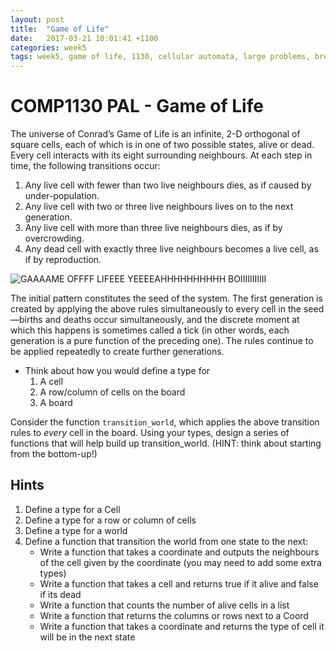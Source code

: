 ```yaml
---
layout: post
title:  "Game of Life"
date:   2017-03-21 10:01:41 +1100
categories: week5
tags: week5, game of life, 1130, cellular automata, large problems, breakdown
---
```


# COMP1130 PAL - Game of Life

The universe of Conrad’s Game of Life is an infinite, 2-D orthogonal of square cells, each of which is in one of two possible states, alive or dead. Every cell interacts with its eight surrounding neighbours. At each step in time, the following transitions occur:

1. Any live cell with fewer than two live neighbours dies, as if caused by under-population.
2. Any live cell with two or three live neighbours lives on to the next generation.
3. Any live cell with more than three live neighbours dies, as if by overcrowding.
4. Any dead cell with exactly three live neighbours becomes a live cell, as if by reproduction.

![GAAAAME OFFFF LIFEEE YEEEEAHHHHHHHHHH BOIIIIIIIIIII](https://github.com/COMP1100-PAL/comp1100-pal.github.io/raw/master/img/gol.PNG "Game of Life fam")


The initial pattern constitutes the seed of the system. The first generation is created by applying the above rules simultaneously to every cell in the seed—births and deaths occur simultaneously, and the discrete moment at which this happens is sometimes called a tick (in other words, each generation is a pure function of the preceding one). The rules continue to be applied repeatedly to create further generations.

* Think about how you would define a type for
    1. A cell
    2. A row/column of cells on the board
    3. A board

Consider the function `transition_world`, which applies the above transition rules to _every_ cell in the board.  Using your types, design a series of functions that will help build up transition_world.  (HINT: think about starting from the bottom-up!)

## Hints

1. Define a type for a Cell
2. Define a type for a row or column of cells
3. Define a type for a world
4. Define a function that transition the world from one state to the next:
    * Write a function that takes a coordinate and outputs the neighbours of the cell given by the coordinate (you may need to add some extra types)
    * Write a function that takes a cell and returns true if it alive and false if its dead
    * Write a function that counts the number of alive cells in a list
    * Write a function that returns the columns or rows next to a Coord
    * Write a function that takes a coordinate and returns the type of cell it will be in the next state
